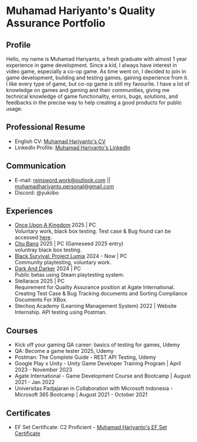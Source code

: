 # Muhamad Hariyanto's Quality Assurance Portfolio
## Profile
Hello, my name is Muhamad Hariyanto, a fresh graduate with almost 1 year experience in game development. Since a kid, I always have interest in video game, especially a co-op game. As time went on, I decided to join in game development, building and testing games, gaining experience from it. I like every type of game, but co-op game is still my favourite. I have a lot of knowledge on games and gaming and their communities, giving me technical knowledge of game functionality, errors, bugs, solutions, and feedbacks in the precise way to help creating a good products for public usage.

## Professional Resume
- English CV: [Muhamad Hariyanto's CV](https://1drv.ms/b/c/b37bdd569ab26057/ERsPOZoveetLkdR1Rg1N5H4BqH55iAQegNDuUfEGCxH2hg?e=wOwZiq)
- LinkedIn Profile: [Muhamad Hariyanto's LinkedIn](https://www.linkedin.com/in/reinswordk/)

## Communication
- E-mail: reinsword.work@outlook.com || muhamadhariyanto.personal@gmail.com
- Discord: @yukiibo

## Experiences
- [Once Upon A Kingdom](https://store.steampowered.com/app/3316970/Once_Upon_A_Kingdom/) 2025 | PC \
  Voluntary work, black box testing. Test case & Bug found can be accessed [here](https://1drv.ms/x/c/b37bdd569ab26057/EVLpxnS_kBRBoP8JtuxYTH4BXZRVRql6k3sqbXnqihVMUQ?e=UvTJKH).
- [Chu Bang](https://enmakami.itch.io/chu-bang) 2025 | PC (Gameseed 2025 entry) \
  voluntray black box testing.
- [Black Survival: Project Lumia](https://projectlumia.com/) 2024 - Now | PC \
  Community playtesting, voluntary work.
- [Dark And Darker](https://store.steampowered.com/app/2016590/Dark_and_Darker/) 2024 | PC \
  Public betas using Steam playtesting system.
- Stellarace 2025 | PC \
  Requirement for Quality Assurance position at Agate International. Creating Test Case & Bug Tracking documents and Sorting Compliance Documents For XBox.
- Stechoq Academy (Learning Management System) 2022 | Website
  Internship. API testing using Postman.

## Courses
- Kick off your gaming QA career: basics of testing for games, Udemy
- QA: Become a game tester 2025, Udemy
- Postman: The Complete Guide - REST API Testing, Udemy
- Google Play x Unity - Unity Game Developer Training Program | April 2023 - November 2023
- Agate International - Game Development Course and Bootcamp | August 2021 - Jan 2022
- Universitas Padjajaran in Collaboration with Microsoft Indonesia - Microsoft 365 Bootcamp | August 2021 - October 2021

## Certificates
- EF Set Certificate: C2 Proficient - [Muhamad Hariyanto's EF Set Certificate](https://1drv.ms/b/c/b37bdd569ab26057/EdxCwx47PahApcs87wK_I1MB5T1RWbUKATF6EpR-ds_3Dg?e=BW2raF)
